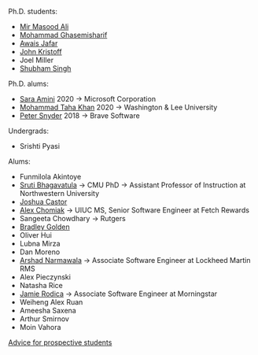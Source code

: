 Ph.D. students: 

* [Mir Masood Ali][masood]
* [Mohammad Ghasemisharif][moe]
* [Awais Jafar][awais]
* [John Kristoff][jtk]
* Joel Miller
* [Shubham Singh][shubham]

Ph.D. alums:

* [Sara Amini][sara] 2020 -> Microsoft Corporation
* [Mohammad Taha Khan][taha] 2020 -> Washington & Lee University
* [Peter Snyder][pete] 2018 -> Brave Software

Undergrads:

* Srishti Pyasi

Alums:

* Funmilola Akintoye
* [Sruti Bhagavatula][sruti] -> CMU PhD -> Assistant Professor of Instruction at Northwestern University
* [Joshua Castor][josh]
* [Alex Chomiak](https://www.linkedin.com/in/alex-chomiak-308bb0195/) -> UIUC MS, Senior Software Engineer at Fetch Rewards
* Sangeeta Chowdhary -> Rutgers
* [Bradley Golden][bradley]
* Oliver Hui
* Lubna Mirza
* Dan Moreno
* [Arshad Narmawala](https://www.linkedin.com/in/anarmawala) -> Associate Software Engineer at Lockheed Martin RMS
* Alex Pieczynski
* Natasha Rice
* [Jamie Rodica](https://www.linkedin.com/in/jamie-rodica/) -> Associate Software Engineer at Morningstar
* Weiheng Alex Ruan
* Ameesha Saxena
* Arthur Smirnov
* Moin Vahora


[Advice for prospective students](prospective.html)

[masood]: https://mirmasoodali.com/
[awais]: https://www.cs.uic.edu/~awais/
[jtk]: https://dataplane.org/jtk/
[josh]: https://bluuarc.github.io/
[bradley]: https://bradleygolden.github.io/
[sruti]: https://www.cs.cmu.edu/~sbhagava/
[taha]: https://www.tahakhan.net/
[pete]: https://www.peteresnyder.com/
[arthur]: https://www.cs.uic.edu/~asmirnov/
[sara]: https://www.cs.uic.edu/~samini/
[moe]: https://www.cs.uic.edu/~mghasemi/
[shubham]: https://shubhams.github.io/
